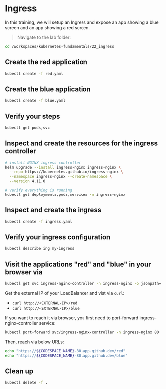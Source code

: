 # Ingress

In this training, we will setup an Ingress and expose an app showing a blue screen and an app showing a red screen.

>Navigate to the lab folder:

```bash
cd /workspaces/kubernetes-fundamentals/22_ingress
```

## Create the red application

```bash
kubectl create -f red.yaml
```

## Create the blue application

```bash
kubectl create -f blue.yaml
```

## Verify your steps

```bash
kubectl get pods,svc
```

## Inspect and create the resources for the ingress controller

```bash
# install NGINX ingress controller
helm upgrade --install ingress-nginx ingress-nginx \
  --repo https://kubernetes.github.io/ingress-nginx \
  --namespace ingress-nginx --create-namespace \
  --version 4.11.0

# verify everything is running
kubectl get deployments,pods,services -n ingress-nginx
```

## Inspect and create the ingress

```bash
kubectl create -f ingress.yaml
```

## Verify your ingress configuration

```bash
kubectl describe ing my-ingress
```

## Visit the applications "red" and "blue" in your browser via

```bash
kubectl get svc ingress-nginx-controller -n ingress-nginx -o jsonpath='{.status.loadBalancer.ingress[].ip}'
```

Get the external IP of your LoadBalancer and vist via `curl`:

* `curl http://<EXTERNAL-IP>/red`
* `curl http://<EXTERNAL-IP>/blue`

If you want to reach it via browser, you first need to port-forward ingress-nginx-controller service:

```bash
kubectl port-forward svc/ingress-nginx-controller -n ingress-nginx 80
```

Then, reach via below URLs:

```bash
echo "https://${CODESPACE_NAME}-80.app.github.dev/red"
echo "https://${CODESPACE_NAME}-80.app.github.dev/blue"
```

## Clean up

```bash
kubectl delete -f .
```
